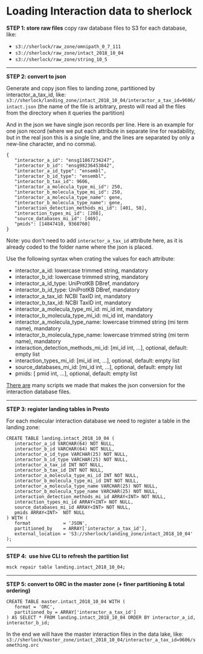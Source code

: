# Loading Interaction data to sherlock


**STEP 1: store raw files**
copy raw database files to S3 for each database, like:
- `s3://sherlock/raw_zone/omnipath_0_7_111`
- `s3://sherlock/raw_zone/intact_2018_10_04`
- `s3://sherlock/raw_zone/string_10_5`

---

**STEP 2: convert to json**

Generate and copy json files to landing zone, partitioned by interactor_a_tax_id, like:
`s3://sherlock/landing_zone/intact_2018_10_04/interactor_a_tax_id=9606/intact.json`
(the name of the file is arbitrary, presto will read all the files from the directory when it queries the partition)

And in the json we have single json records per line.
Here is an example for one json record (where we put each attribute in separate line for readability, but in the real json this is a single
line, and the lines are separated by only a new-line character, and no comma).

```
{
   "interactor_a_id": "ensg11867234247",
   "interactor_b_id": "ensg98236453842",
   "interactor_a_id_type": "ensembl",
   "interactor_b_id_type": "ensembl",
   "interactor_b_tax_id": 9606,
   "interactor_a_molecula_type_mi_id": 250,
   "interactor_b_molecula_type_mi_id": 250,
   "interactor_a_molecula_type_name": gene,
   "interactor_b_molecula_type_name": gene,
   "interaction_detection_methods_mi_id": [401, 58],
   "interaction_types_mi_id": [208],
   "source_databases_mi_id": [469],
   "pmids": [14847410, 9368760]
}
```

Note: you don't need to add `interactor_a_tax_id` attribute here, as it is already coded to the folder name where the json is placed.

Use the following syntax when crating the values for each attribute:
- interactor_a_id: lowercase trimmed string, mandatory
- interactor_b_id: lowercase trimmed string, mandatory
- interactor_a_id_type: UniProtKB DBref, mandatory
- interactor_b_id_type: UniProtKB DBref, mandatory
- interactor_a_tax_id: NCBI TaxID int, mandatory
- interactor_b_tax_id: NCBI TaxID int, mandatory
- interactor_a_molecula_type_mi_id: mi_id int, mandatory
- interactor_b_molecula_type_mi_id: mi_id int, mandatory
- interactor_a_molecula_type_name: lowercase trimmed string (mi term name), mandatory
- interactor_b_molecula_type_name: lowercase trimmed string (mi term name), mandatory
- interaction_detection_methods_mi_id: [mi_id int, ...], optional, default: empty list
- interaction_types_mi_id: [mi_id int, ...], optional, default: empty list
- source_databases_mi_id: [mi_id int, ...], optional, default: empty list
- pmids: [ pmid int, ...], optional, default: empty list

[There are](https://github.com/NetBiol/sherlock/tree/master/loaders) many scripts we made that makes the json conversion for 
the interaction database files.

---

**STEP 3: register landing tables in Presto**

For each molecular interaction database we need to register a table in the landing zone:

```
CREATE TABLE landing.intact_2018_10_04 (
   interactor_a_id VARCHAR(64) NOT NULL,
   interactor_b_id VARCHAR(64) NOT NULL,
   interactor_a_id_type VARCHAR(25) NOT NULL,
   interactor_b_id_type VARCHAR(25) NOT NULL,
   interactor_a_tax_id INT NOT NULL,
   interactor_b_tax_id INT NOT NULL,
   interactor_a_molecula_type_mi_id INT NOT NULL,
   interactor_b_molecula_type_mi_id INT NOT NULL,
   interactor_a_molecula_type_name VARCHAR(25) NOT NULL,
   interactor_b_molecula_type_name VARCHAR(25) NOT NULL,
   interaction_detection_methods_mi_id ARRAY<INT> NOT NULL,
   interaction_types_mi_id ARRAY<INT> NOT NULL,
   source_databases_mi_id ARRAY<INT> NOT NULL,
   pmids ARRAY<INT>  NOT NULL
) WITH (
   format            = 'JSON',
   partitioned_by    = ARRAY['interactor_a_tax_id'],
   external_location = 'S3://sherlock/landing_zone/intact_2018_10_04' );
```

---

**STEP 4:  use hive CLI to refresh the partition list**  

```
msck repair table landing.intact_2018_10_04;
```

---

**STEP 5: convert to ORC in the master zone (+ finer partitioning & total ordering)**

```
CREATE TABLE master.intact_2018_10_04 WITH (
   format = 'ORC',
   partitioned_by = ARRAY['interactor_a_tax_id']
) AS SELECT * FROM landing.intact_2018_10_04 ORDER BY interactor_a_id, interactor_b_id;
```

In the end we will have the master interaction files in the data lake, like:
`s3://sherlock/master_zone/intact_2018_10_04/interactor_a_tax_id=9606/something.orc`
